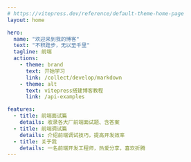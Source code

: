```yaml
---
# https://vitepress.dev/reference/default-theme-home-page
layout: home

hero:
  name: "欢迎来到我的博客"
  text: "不积跬步，无以至千里"
  tagline: 前端
  actions:
    - theme: brand
      text: 开始学习
      link: /collect/develop/markdown
    - theme: alt
      text: vitepress搭建博客教程
      link: /api-examples

features:
  - title: 前端面试篇
    details: 收录各大厂前端面试题、含答案
  - title: 前端调试篇
    details: 介绍前端调试技巧，提高开发效率
  - title: 关于我
    details: 一名前端开发工程师，热爱分享，喜欢折腾
---
```


